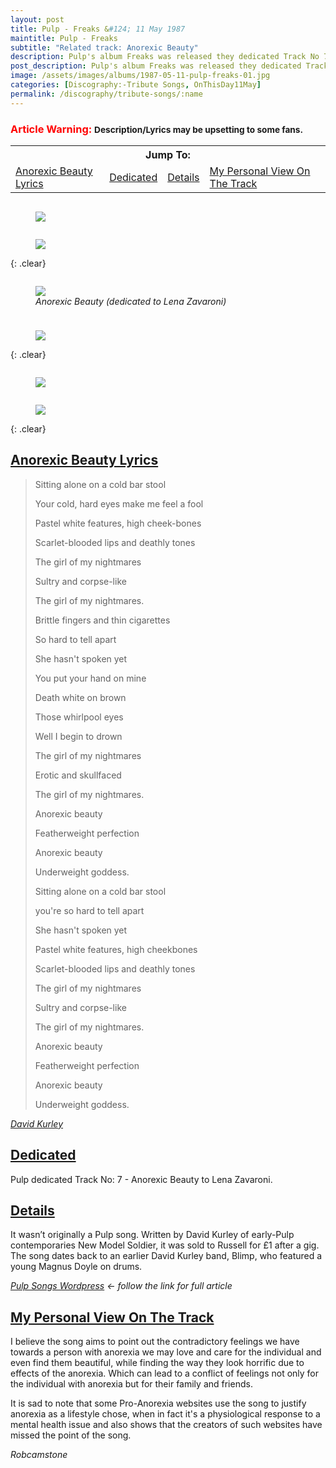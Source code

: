 ```yaml
---
layout: post
title: Pulp - Freaks &#124; 11 May 1987
maintitle: Pulp - Freaks
subtitle: "Related track: Anorexic Beauty"
description: Pulp's album Freaks was released they dedicated Track No 7 - Anorexic Beauty to Lena Zavaroni.
post_description: Pulp's album Freaks was released they dedicated Track No 7 - Anorexic Beauty to Lena Zavaroni.
image: /assets/images/albums/1987-05-11-pulp-freaks-01.jpg
categories: [Discography:-Tribute Songs, OnThisDay11May]
permalink: /discography/tribute-songs/:name
---
```


### <span style="font-weight: bold; color:red;">Article Warning:</span> <small>Description/Lyrics may be upsetting to some fans.</small>

<table>
<tr align="center">
<th colspan="4">Jump To:</th>
</tr>
<tr>
<td><a href="#lyrics">Anorexic Beauty Lyrics</a></td>
<td><a href="#dedicated">Dedicated</a></td>
<td><a href="#details">Details</a></td>
<td><a href="#my-personal-view-on-the-track">My Personal View On The Track</a></td>
</tr>
</table>

<figure class="fig1">
<a href="/assets/images/albums/1987-05-11-pulp-freaks-01.jpg"><img src="/assets/images/albums/1987-05-11-pulp-freaks-01.jpg" class="full-width zoom-in"></a>
</figure>

<figure class="fig2">
<a href="/assets/images/albums/1987-05-11-pulp-freaks-02.jpg"><img src="/assets/images/albums/1987-05-11-pulp-freaks-02.jpg" class="full-width zoom-in"></a>
</figure>

{: .clear}

<figure class="fig1">
<a href="/assets/images/albums/1987-05-11-pulp-freaks-03.jpg"><img src="/assets/images/albums/1987-05-11-pulp-freaks-03.jpg" class="full-width zoom-in"></a>
<figcaption><cite>Anorexic Beauty (dedicated to Lena Zavaroni)</cite></figcaption>
</figure>

<figure class="fig2">
<a href="/assets/images/albums/1987-05-11-pulp-freaks-04.jpg"><img src="/assets/images/albums/1987-05-11-pulp-freaks-04.jpg" class="full-width zoom-in"></a>
</figure>

{: .clear}

<figure class="fig1">
<a href="/assets/images/albums/1987-05-11-pulp-freaks-05.jpg"><img src="/assets/images/albums/1987-05-11-pulp-freaks-05.jpg" class="full-width zoom-in"></a>
</figure>

<figure class="fig2">
<a href="/assets/images/albums/1987-05-11-pulp-freaks-06.jpg"><img src="/assets/images/albums/1987-05-11-pulp-freaks-06.jpg" class="full-width zoom-in"></a>
</figure>

{: .clear}

<h2 id="lyrics"><a href="#lyrics">Anorexic Beauty Lyrics</a></h2>
<blockquote>
<p>Sitting alone on a cold bar stool</p>
<p>Your cold, hard eyes make me feel a fool</p>
<p>Pastel white features, high cheek-bones</p>
<p>Scarlet-blooded lips and deathly tones</p>
<p>The girl of my nightmares</p>
<p>Sultry and corpse-like</p>
<p>The girl of my nightmares.</p>

<p>Brittle fingers and thin cigarettes</p>
<p>So hard to tell apart</p>
<p>She hasn't spoken yet</p>
<p>You put your hand on mine</p>
<p>Death white on brown</p>
<p>Those whirlpool eyes</p>
<p>Well I begin to drown</p>
<p>The girl of my nightmares</p>
<p>Erotic and skullfaced</p>
<p>The girl of my nightmares.</p>

<p>Anorexic beauty</p>
<p>Featherweight perfection</p>
<p>Anorexic beauty</p>
<p>Underweight goddess.</p>

<p>Sitting alone on a cold bar stool</p>
<p>you're so hard to tell apart</p>
<p>She hasn't spoken yet</p>
<p>Pastel white features, high cheekbones</p>
<p>Scarlet-blooded lips and deathly tones</p>
<p>The girl of my nightmares</p>
<p>Sultry and corpse-like</p>
<p>The girl of my nightmares.</p>

<p>Anorexic beauty</p>
<p>Featherweight perfection</p>
<p>Anorexic beauty</p>
<p>Underweight goddess.</p>
</blockquote>
<cite><a class="external-link" href="https://www.pulpwiki.net/Pulp/AnorexicBeauty">David Kurley</a></cite>

<h2 id="dedicated"><a href="#dedicated">Dedicated</a></h2>
Pulp dedicated Track No: 7 - Anorexic Beauty to Lena Zavaroni.

<h2 id="details"><a href="#details">Details</a></h2>
<p>It wasn’t originally a Pulp song. Written by David Kurley of early-Pulp contemporaries New Model Soldier, it was sold to Russell for £1 after a gig. The song dates back to an earlier David Kurley band, Blimp, who featured a young Magnus Doyle on drums.</p>

<cite><a class="external-link" href="https://pulpsongs.wordpress.com/2012/08/11/49-anorexic-beauty">Pulp Songs Wordpress</a> &#8592; follow the link for full article</cite>

<h2 id="my-personal-view-on-the-track"><a href="#my-personal-view-on-the-track">My Personal View On The Track</a></h2>
<p>I believe the song aims to point out the contradictory feelings we have towards a person with anorexia we may love and care for the individual and even find them beautiful, while finding the way they look horrific due to effects of the anorexia. Which can lead to a conflict of feelings not only for the individual with anorexia but for their family and friends.</p>
<p>It is sad to note that some Pro-Anorexia websites use the song to justify anorexia as a lifestyle chose, when in fact it's a physiological response to a mental health issue and also shows that the creators of such websites have missed the point of the song.</p>

<cite>Robcamstone</cite>

<style>
.fig1 {float:left; width:49%;}

.fig2 {float:right; width:49%;}

figcaption {float:left; width:100%;}

@media screen and (orientation:portrait) {
.fig1, .fig2 {float:left; width:100%;}
figcaption {float:left; width:100%; margin-bottom: 10px;}
}
</style>
